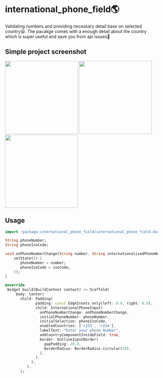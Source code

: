 # international_phone_field🌎
Validating numbers and providing necessary detail base on selected country😃. The pacakge comes with a enough detail about the country which is super useful and save you from api issues🐻

## Simple project screenshot

<img src="https://user-images.githubusercontent.com/36260221/99586029-0e579a00-29df-11eb-88fa-4a0066ad0cde.png" width="240"/>
<img src="https://user-images.githubusercontent.com/36260221/99586194-48c13700-29df-11eb-919d-6dd9b7faa016.png" width="240"/>
<img src="https://user-images.githubusercontent.com/36260221/99587738-6abbb900-29e1-11eb-8ad5-50b9235f585b.png" width="240"/>


## Usage
```dart
import 'package:international_phone_field/international_phone_field.dart';

String phoneNumber;
String phoneIsoCode;

void onPhoneNumberChange(String number, String internationalizedPhoneNumber, String isoCode) {
    setState(() {
       phoneNumber = number;
       phoneIsoCode = isoCode;
    });
}

@override
 Widget build(BuildContext context) => Scaffold(
     body: Center(
       child: Padding(
              padding: const EdgeInsets.only(left: 8.0, right: 8.0),
              child: InternationalPhoneInput(
                onPhoneNumberChange: onPhoneNumberChange,
                initialPhoneNumber: phoneNumber,
                initialSelection: phoneIsoCode,
                enabledCountries: ['+233', '+234'],
                labelText: "Enter your phone Number",
                addCountryComponentInsideField: true,
                border: OutlineInputBorder(
                  gapPadding: 20.0,
                  borderRadius: BorderRadius.circular(10),
                ),
              ),
            ),
          ),
       );

```